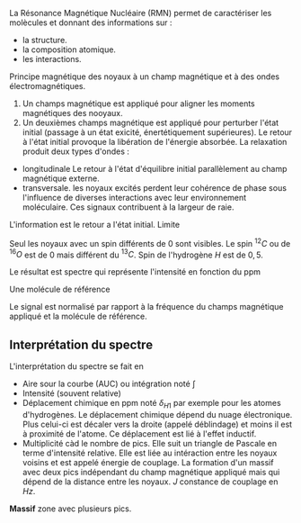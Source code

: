 La Résonance Magnétique Nucléaire (RMN) permet de caractériser les molècules et donnant des informations sur  :

* la structure.
* la composition atomique.
* les interactions.

Principe magnétique des noyaux à un champ magnétique et à des ondes électromagnétiques.

1. Un champs magnétique est appliqué pour aligner les moments magnétiques des nooyaux.
2. Un deuxièmes champs magnétique est appliqué pour perturber l'état initial (passage à un état exicité, énertétiquement supérieures). Le retour à l'état initial provoque la libération de l'énergie absorbée. La relaxation produit deux types d'ondes :

* longitudinale Le retour à l'état d'équilibre initial parallèlement au champ magnétique externe.
* transversale. les noyaux excités perdent leur cohérence de phase sous l'influence de diverses interactions avec leur environnement moléculaire. Ces signaux contribuent à la largeur de raie.

L'information est le retour a l'état initial.
Limite

Seul les noyaux avec un spin différents de 0 sont visibles. Le spin $^{12} C$ ou de $^{16} O$ est de 0 mais différent du $^{13} C$. Spin de l'hydrogène $H$ est de $0,5$.

Le résultat est spectre qui représente l'intensité en fonction du ppm

Une molécule de référence 

Le signal est normalisé par rapport à la fréquence du champs magnétique appliqué et la molécule de référence.

## Interprétation du spectre

L'interprétation du spectre se fait en 

* Aire sour la courbe (AUC) ou intégration noté $\int$ 
* Intensité (souvent relative)
* Déplacement chimique en ppm noté $\delta _{H1}$ par exemple pour les atomes d'hydrogènes. Le déplacement chimique dépend du nuage électronique. Plus celui-ci est décaler vers la droite (appelé déblindage) et moins il est à proximité de l'atome. Ce déplacement est lié à l'effet inductif.
* Multiplicité càd le nombre de pics. Elle suit un triangle de Pascale en terme d'intensité relative. Elle est liée au intéraction entre les noyaux voisins et est appelé énergie de couplage. La formation d'un massif avec deux pics indépendant du champ magnétique appliqué mais qui dépend de la distance entre les noyaux. $J$ constance de couplage en $Hz$.



__Massif__ zone avec plusieurs pics.





